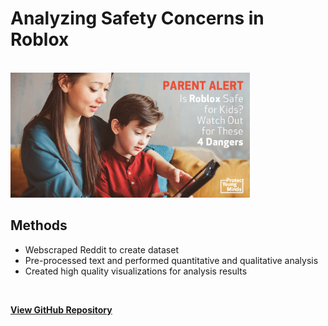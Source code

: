 #  Analyzing Safety Concerns in Roblox

<br>

<img src = "https://raw.githubusercontent.com/EmilyGorial1/EmilyGorial1/main/robloxsafety.jpeg" height="200">

<br>

## Methods

* Webscraped Reddit to create dataset
* Pre-processed text and performed quantitative and qualitative analysis
* Created high quality visualizations for analysis results
<br>

**[<i class="fab fa-github"></i> View GitHub Repository](https://github.com/Munyaka-ERSP/LDA_Analysis)**
